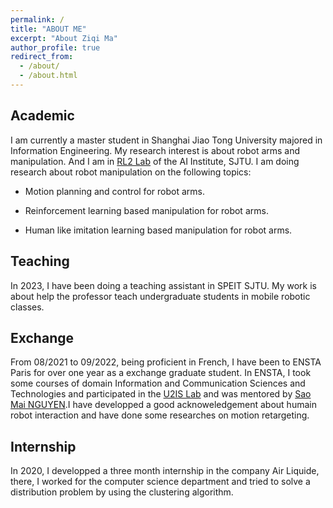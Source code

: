 ```yaml
---
permalink: /
title: "ABOUT ME"
excerpt: "About Ziqi Ma"
author_profile: true
redirect_from: 
  - /about/
  - /about.html
---
```


## Academic

I am currently a master student in Shanghai Jiao Tong University majored in Information Engineering. My research interest is about robot arms and manipulation. And I am in [RL2 Lab](https://gaoyue.sjtu.edu.cn) of the AI Institute, SJTU. I am doing research about robot manipulation on the following topics:

- Motion planning and control for robot arms.
  
- Reinforcement learning based manipulation for robot arms. 

- Human like imitation learning based manipulation for robot arms.

## Teaching

In 2023, I have been doing a teaching assistant in SPEIT SJTU. My work is about help the professor teach undergraduate students in mobile robotic classes.

## Exchange

From 08/2021 to 09/2022, being proficient in French, I have been to ENSTA Paris for over one year as a exchange graduate student. In ENSTA, I took some courses of domain Information and Communication Sciences and Technologies and participated in the [U2IS Lab](http://u2is.ensta-paris.fr/index.php?lang=en) and was mentored by [Sao Mai NGUYEN](http://nguyensmai.free.fr/Home.html).I have developped a good acknoweledgement about humain robot interaction and have done some researches on motion retargeting.

## Internship
In 2020, I developped a three month internship in the company Air Liquide, there, I worked for the computer science department and tried to solve a distribution problem by using the clustering algorithm.


